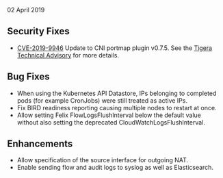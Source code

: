 02 April 2019

## Security Fixes

- [CVE-2019-9946](https://cve.mitre.org/cgi-bin/cvename.cgi?name=CVE-2019-9946) Update to CNI portmap plugin v0.7.5.  See the [Tigera Technical Advisory](https://www.projectcalico.org/security-bulletins/#TTA-2019-001) for more details.

## Bug Fixes

- When using the Kubernetes API Datastore, IPs belonging to completed pods (for example CronJobs) were still treated as active IPs.
- Fix BIRD readiness reporting causing multiple nodes to restart at once.
- Allow setting Felix FlowLogsFlushInterval below the default value without also setting the deprecated CloudWatchLogsFlushInterval.

## Enhancements

- Allow specification of the source interface for outgoing NAT.
- Enable sending flow and audit logs to syslog as well as Elasticsearch.